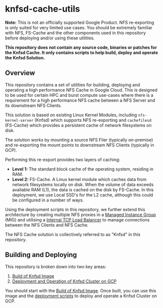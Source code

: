 # knfsd-cache-utils

**Note:** This is not an officially supported Google Product. NFS re-exporting is only suited for very limited use cases. You should be extremely familiar with NFS, FS-Cache and the other components used in this repository before deploying and/or using these utilities.

**This repository does not contain any source code, binaries or patches for the Knfsd Cache. It only contains scripts to help build, deploy and operate the Knfsd Solution.**

## Overview

This repository contains a set of utilities for building, deploying and operating a high performance NFS Cache in Google Cloud. This is designed to be used for certain HPC and burst compute use-cases where there is a requirement for a high performance NFS cache between a NFS Server and its downstream NFS Clients.

This solution is based on existing Linux Kernel Modules, including `nfs-kernel-server` (Knfsd) which supports NFS re-exporting and `cachefilesd` (FS-Cache) which provides a persistent cache of network filesystems on disk.

The solution works by mounting a source NFS Filer (typically on-premise) and re-exporting the mount points to downstream NFS Clients (typically in GCP).

Performing this re-export provides two layers of caching:

* **Level 1:** The standard block cache of the operating system, residing in RAM.
* **Level 2:** FS-Cache. A Linux kernel module which caches data from network filesystems locally on disk. When the volume of data exceeds available RAM (L1), the data is cached on the disk by FS-Cache. In this deployment, we use Local SSD's for the L2 cache, although this could be configured in a number of ways.

Using the deployment scripts in this repository, we further extend this architecture by creating multiple NFS proxies in a [Managed Instance Group](https://cloud.google.com/compute/docs/instance-groups) (MIG) and utilising a [Internal TCP Load Balancer](https://cloud.google.com/load-balancing/docs/internal) to manage connections between the NFS Clients and NFS Cache.

The NFS Cache solution is collectively referred to as "Knfsd" in this repository.

## Building and Deploying

This repository is broken down into two key areas:

1. [Build of Knfsd Image](image/)
2. [Deployment and Operation of Knfsd Cluster on GCP](deployment/)


You should start with the [Build of Knfsd Image](image/). Once built, you can use this image and the [deployment scripts](deployment/) to deploy and operate a Knfsd Cluster on GCP.